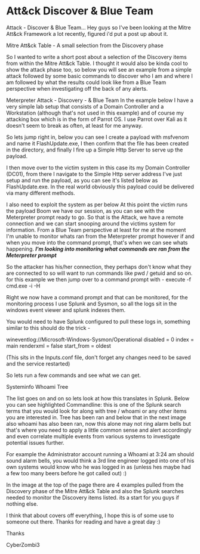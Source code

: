 # Att&ck Discover & Blue Team

Attack - Discover & Blue Team...
Hey guys so I've been looking at the Mitre Att&ck Framework a lot recently, figured i'd put a post up about it.

Mitre Att&ck Table - A small selection from the Discovery phase


So I wanted to write a short post about a selection of the Discovery items from within the Mitre Att&ck Table. I thought it would also be kinda cool to show the attack phase too, so below you will see an example from a simple attack followed by some basic commands to discover who I am and where I am followed by what the results could look like from a Blue Team perspective when investigating off the back of any alerts.

Meterpreter Attack - Discovery - & Blue Team
In the example below I have a very simple lab setup that consists of a Domain Controller and a Workstation (although that's not used in this example) and of course my attacking box which is in the form of Parrot OS. I use Parrot over Kali as it doesn't seem to break as often, at least for me anyway.

So lets jump right in, below you can see I create a payload with msfvenom and name it FlashUpdate.exe, I then confirm that the file has been created in the directory, and finally I fire up a Simple Http Server to serve up the payload.


I then move over to the victim system in this case its my Domain Controller (DC01), from there I navigate to the Simple Http server address I've just setup and run the payload, as you can see it's listed below as FlashUpdate.exe. In the real world obviously this payload could be delivered via many different methods.


I also need to exploit the system as per below
At this point the victim runs the payload
Boom we have our session, as you can see with the Meterpreter prompt ready to go.
So that is the Attack, we have a remote connection and we can start snooping around the victims system for information. From a Blue Team perspective at least for me at the moment I'm unable to monitor whats ran from the Meterpreter prompt however if and when you move into the command prompt, that's when we can see whats happening. ***I'm looking into monitoring what commands are ran from the Meterpreter prompt***

So the attacker has his/her connection, they perhaps don't know what they are connected to so will want to run commands like pwd / getuid and so on.
for this example we then jump over to a command prompt with - execute -f cmd.exe -i -H

Right we now have a command prompt and that can be monitored, for the monitoring process I use Splunk and Sysmon, so all the logs sit in the windows event viewer and splunk indexes them.

You would need to have Splunk configured to pull these logs in, something similar to this should do the trick -

wineventlog://Microsoft-Windows-Sysmon/Operational
disabled = 0
index = main
renderxml = false
start_from = oldest

(This sits in the Inputs.conf file, don't forget any changes need to be saved and the service restarted)

So lets run a few commands and see what we can get.

Systeminfo
Whoami
Tree

The list goes on and on so lets look at how this translates in Splunk. Below you can see highlighted Commandline: this is one of the Splunk search terms that you would look for along with tree / whoami or any other items you are interested in. Tree has been ran and below that in the next image also whoami has also been ran, now this alone may not ring alarm bells but that's where you need to apply a little common sense and alert accordingly and even correlate multiple events from various systems to investigate potential issues further.

For example the Administrator account running a Whoami at 3:24 am should sound alarm bells, you would think a 3rd line engineer logged into one of his own systems would know who he was logged in as (unless hes maybe had a few too many beers before he got called out) :)

In the image at the top of the page there are 4 examples pulled from the Discovery phase of the Mitre Att&ck Table and also the Splunk searches needed to monitor the Discovery items listed. its a start for you guys if nothing else.


I think that about covers off everything, I hope this is of some use to someone out there. Thanks for reading and have a great day :)

Thanks

CyberZombi3
